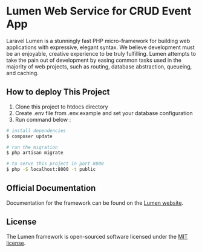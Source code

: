 # Lumen Web Service for CRUD Event App

Laravel Lumen is a stunningly fast PHP micro-framework for building web applications with expressive, elegant syntax. We believe development must be an enjoyable, creative experience to be truly fulfilling. Lumen attempts to take the pain out of development by easing common tasks used in the majority of web projects, such as routing, database abstraction, queueing, and caching.

## How to deploy This Project
1. Clone this project to htdocs directory
2. Create .env file from .env.example and set your database configuration
3. Run command below :
``` bash
# install dependencies
$ composer update

# run the migration
$ php artisan migrate

# to serve this project in port 8000
$ php -S localhost:8000 -t public
```
## Official Documentation

Documentation for the framework can be found on the [Lumen website](https://lumen.laravel.com/docs).

## License

The Lumen framework is open-sourced software licensed under the [MIT license](https://opensource.org/licenses/MIT).
